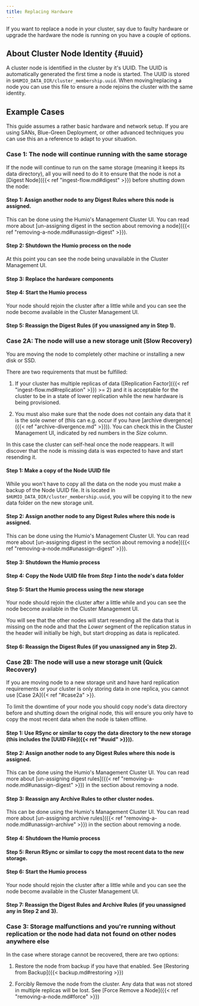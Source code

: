 ```yaml
---
title: Replacing Hardware
---
```


If you want to replace a node in your cluster, say due to faulty hardware or
upgrade the hardware the node is running on you have a couple of options.

## About Cluster Node Identity {#uuid}

A cluster node is identified in the cluster by it's UUID. The UUID is
automatically generated the first time a node is started. The UUID is stored
in `$HUMIO_DATA_DIR/cluster_membership.uuid`. When moving/replacing a node you
can use this file to ensure a node rejoins the cluster with the same identity.

## Example Cases

This guide assumes a rather basic hardware and network setup. If you are using
SANs, Blue-Green Deployment, or other advanced techniques you can use this an
a reference to adapt to your situation.

### __Case 1__: The node will continue running with the same storage

<!-- TODO: Change for HA on Digest -->

If the node will continue to run on the same storage (meaning it keeps its data directory),
all you will need to do it to ensure that the node is not a [Digest Node]({{< ref "ingest-flow.md#digest" >}})
before shutting down the node:

#### __Step 1__: Assign another node to any Digest Rules where this node is assigned.

This can be done using the Humio's Management Cluster UI. You can read more about
[un-assigning digest in the section about removing a node]({{< ref "removing-a-node.md#unassign-digest" >}}).

#### __Step 2__: Shutdown the Humio process on the node

At this point you can see the node being unavailable in the Cluster Management UI.

#### __Step 3__: Replace the hardware components

#### __Step 4__: Start the Humio process

Your node should rejoin the cluster after a little while and you can see the node
become available in the Cluster Management UI.

#### __Step 5__: Reassign the Digest Rules (if you unassigned any in Step 1).



### __Case 2A__: The node will use a new storage unit (Slow Recovery)

You are moving the node to completely other machine or installing a new disk or SSD.

There are two requirements that must be fulfilled:

1. If your cluster has multiple replicas of data ([Replication Factor]({{< ref "ingest-flow.md#replication" >}}) >= 2)
and it is acceptable for the cluster to be in a state of lower replication
while the new hardware is being provisioned.

1. You must also make sure that the node does not contain any data that it is the sole
owner of (this can e.g. occur if you have [archive divergence]({{< ref "archive-divergence.md" >}})).
You can check this in the Cluster Management UI, indicated by red numbers in the _Size_ column.

In this case the cluster can self-heal once the node reappears. It will discover
that the node is missing data is was expected to have and start resending it.

#### __Step 1__: Make a copy of the Node UUID file

While you won't have to copy all the data on the node you must make a backup of the Node UUID file.
It is located in `$HUMIO_DATA_DIR/cluster_membership.uuid`, you will be copying it to the new data folder
on the new storage unit.

#### __Step 2__: Assign another node to any Digest Rules where this node is assigned.

This can be done using the Humio's Management Cluster UI. You can read more about
[un-assigning digest in the section about removing a node]({{< ref "removing-a-node.md#unassign-digest" >}}).

#### __Step 3__: Shutdown the Humio process

#### __Step 4__: Copy the Node UUID file from _Step 1_ into the node's data folder

#### __Step 5__: Start the Humio process using the new storage

Your node should rejoin the cluster after a little while and you can see the node
become available in the Cluster Management UI.

You will see that the other nodes will start resending all the data that is missing
on the node and that the _Lower_ segment of the replication status in the header
will initially be high, but start dropping as data is replicated.

#### __Step 6__: Reassign the Digest Rules (if you unassigned any in Step 2).


### __Case 2B__: The node will use a new storage unit (Quick Recovery)

If you are moving node to a new storage unit and have hard replication requirements
or your cluster is only storing data in one replica, you cannot use [Case 2A]{{< ref "#case2a" >}}.

To limit the downtime of your node you should copy node's data directory before and
shutting down the original node, this will ensure you only have to copy the most recent
data when the node is taken offline.

#### __Step 1__: Use RSync or similar to copy the data directory to the new storage (this includes the [UUID File]({{< ref "#uuid" >}})).

#### __Step 2__: Assign another node to any Digest Rules where this node is assigned.

This can be done using the Humio's Management Cluster UI. You can read more about
[un-assigning digest rules]({{< ref "removing-a-node.md#unassign-digest" >}})  in the section about removing a node.

#### __Step 3__: Reassign any Archive Rules to other cluster nodes.

This can be done using the Humio's Management Cluster UI. You can read more about
[un-assigning archive rules]({{< ref "removing-a-node.md#unassign-archive" >}}) in the section about removing a node.

#### __Step 4__: Shutdown the Humio process

#### __Step 5__: Rerun RSync or similar to copy the most recent data to the new storage.

#### __Step 6__: Start the Humio process

Your node should rejoin the cluster after a little while and you can see the node
become available in the Cluster Management UI.

#### __Step 7__: Reassign the Digest Rules and Archive Rules (if you unassigned any in Step 2 and 3).


### __Case 3__: Storage malfunctions and you're running without replication or the node had data not found on other nodes anywhere else

In the case where storage cannot be recovered, there are two options:

1. Restore the node from backup if you have that enabled. See [Restoring from Backup]({{< backup.md#restoring >}})

2. Forcibly Remove the node from the cluster. Any data that was not stored in multiple
   replicas will be lost. See [Force Remove a Node]({{< ref "removing-a-node.md#force" >}})
